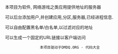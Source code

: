 本项目为软件, 网络游戏之类应用提供地址的服务器

可以后台添加用户,并创建应用,分区,服务器,已经进程信息.

可以自由配置黑名单/白名单,以过滤对应的地址

可以生成一个固定的URL链接以客户端访问

					本项目驱动于DMDQ.ORG - 代码大全